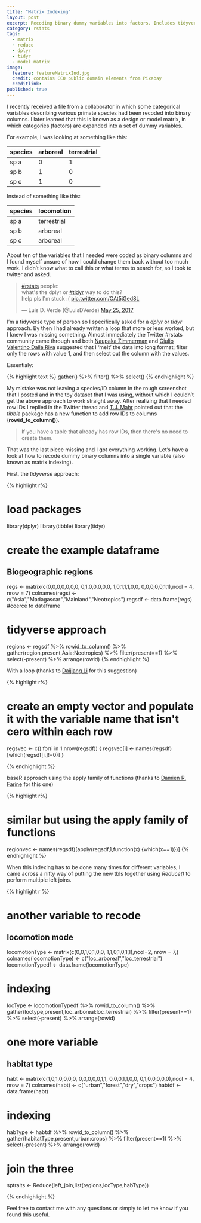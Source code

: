 ```yaml
---
title: "Matrix Indexing"
layout: post
excerpt: Recoding binary dummy variables into factors. Includes tidyverse and base R approaches. 
category: rstats
tags:
  - matrix
  - reduce
  - dplyr
  - tidyr
  - model matrix
image:
  feature: featureMatrixInd.jpg
  credit: contains CC0 public domain elements from Pixabay
  creditlink: 
published: true
---
```


I recently received a file from a collaborator in which some categorical variables describing various primate species had been recoded into binary columns. I later learned that this is known as a design or model matrix, in which categories (factors) are expanded into a set of dummy variables.

For example, I was looking at something like this:

| species | arboreal | terrestrial |
|---------|----------|-------------|
| sp a    | 0        | 1           |
| sp b    | 1        | 0           |
| sp c    | 1        | 0           |

Instead of something like this:

| species | locomotion  |
|---------|-------------|
| sp a    | terrestrial |
| sp b    | arboreal    |
| sp c    | arboreal    |

About ten of the variables that I needed were coded as binary columns and I found myself unsure of how I could change them back without too much work. I didn’t know what to call this or what terms to search for, so I took to twitter and asked.

<blockquote class="twitter-tweet" data-lang="en"><p lang="en" dir="ltr"><a href="https://twitter.com/hashtag/rstats?src=hash">#rstats</a> people: <br>what&#39;s the dplyr or <a href="https://twitter.com/hashtag/tidyr?src=hash">#tidyr</a> way to do this? <br>help pls I&#39;m stuck :( <a href="https://t.co/OAt5jGed8L">pic.twitter.com/OAt5jGed8L</a></p>&mdash; Luis D. Verde (@LuisDVerde) <a href="https://twitter.com/LuisDVerde/status/867869003246706690">May 25, 2017</a></blockquote>
<script async src="//platform.twitter.com/widgets.js" charset="utf-8"></script>

I’m a tidyverse type of person so I specifically asked for a _dplyr_ or _tidyr_ approach. By then I had already written a loop that more or less worked, but I knew I was missing something.
Almost immediately the Twitter #rstats community came through and both [Naupaka Zimmerman](https://twitter.com/naupakaz) and [Giulio Valentino Dalla Riva](https://twitter.com/ipnosimmia) suggested that I ‘melt’ the data into long format; filter only the rows with value 1, and then select out the column with the values.

Essentialy:

{% highlight text %}
gather() %>% filter() %>% select()
{% endhighlight %}

My mistake was not leaving a species/ID column in the rough screenshot that I posted and in the toy dataset that I was using, without which I couldn’t get the above approach to work straight away. After realizing that I needed row IDs I replied in the Twitter thread and [T.J. Mahr]( https://twitter.com/tjmahr) pointed out that the _tibble_ package has a new function to add row IDs to columns (**rowid_to_column()**). 

> If you have a table that already has row IDs, then there's no need to create them.

That was the last piece missing and I got everything working. Let’s have a look at how to recode dummy binary columns into a single variable (also known as matrix indexing).

First, the _tidyverse_ approach:

{% highlight r%}
# load packages
library(dplyr)
library(tibble)
library(tidyr)

# create the example dataframe
## Biogeographic regions
regs <- matrix(c(0,0,0,0,0,0,0,
                 0,1,0,0,0,0,0,
                 1,0,1,1,1,0,0,
                 0,0,0,0,0,1,1),ncol = 4, nrow = 7)
colnames(regs) <- c("Asia","Madagascar","Mainland","Neotropics")
regsdf <- data.frame(regs) #coerce to dataframe

# tidyverse approach
regions <- regsdf %>% rowid_to_column() %>% gather(region,present,Asia:Neotropics) %>% 
              filter(present==1) %>% select(-present) %>% arrange(rowid)
{% endhighlight %}

With a loop (thanks to [Daijiang Li](https://twitter.com/_djli) for this suggestion)

{% highlight r%}
# create an empty vector and populate it with the variable name that isn't cero within each row
regsvec <- c()
for(i in 1:nrow(regsdf)) {
    regsvec[i] <- names(regsdf)[which(regsdf[i,]!=0)]
}

{% endhighlight %}


baseR approach using the apply family of functions (thanks to [Damien R. Farine](https://twitter.com/DamienFarine) for this one)

{% highlight r%}
# similar but using the apply family of functions
regionvec <- names(regsdf)[apply(regsdf,1,function(x) {which(x==1)})]
{% endhighlight %}

When this indexing has to be done many times for different variables, I came across a nifty way of putting the new tbls together using _Reduce()_ to perform multiple left joins.

{% highlight r %}
# another variable to recode
## locomotion mode
locomotionType <- matrix(c(0,0,1,0,1,0,0,
                           1,1,0,1,0,1,1),ncol=2, nrow = 7,)
colnames(locomotionType) <- c("loc_arboreal","loc_terrestrial")
locomotionTypedf <- data.frame(locomotionType)

# indexing
locType <- locomotionTypedf %>% rowid_to_column() %>% gather(loctype,present,loc_arboreal:loc_terrestrial) %>% 
  filter(present==1) %>% select(-present) %>% arrange(rowid)

# one more variable
## habitat type
habt <- matrix(c(1,0,1,0,0,0,0,
                 0,0,0,0,0,1,1,
                 0,0,0,1,1,0,0,
                 0,1,0,0,0,0,0),ncol = 4, nrow = 7)
colnames(habt) <- c("urban","forest","dry","crops")
habtdf <- data.frame(habt)

# indexing
habType <- habtdf %>% rowid_to_column() %>% gather(habitatType,present,urban:crops) %>% 
  filter(present==1) %>% select(-present) %>% arrange(rowid)

# join the three
sptraits <- Reduce(left_join,list(regions,locType,habType)) 

{% endhighlight %}

Feel free to contact me with any questions or simply to let me know if you found this useful. 
